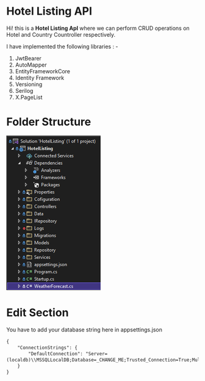# Hotel Listing API

Hi! this is a **Hotel Listing  ApI**  where we can perform CRUD operations  on Hotel and Country Countroller respectively. 

I have implemented  the following libraries : -
1. JwtBearer
2.  AutoMapper
3. EntityFrameworkCore
4. Identity Framework
5. Versioning
6. Serilog
7. X.PageList

# Folder Structure
![alt text](https://github.com/basitmir2020/HotelListing/blob/master/HotelListing/folderStructure.png?raw=true)

# Edit Section
You have to add your database string here in appsettings.json
```
{
	"ConnectionStrings": {
		"DefaultConnection": "Server=(localdb)\\MSSQLLocalDB;Database=_CHANGE_ME;Trusted_Connection=True;MultipleActiveResultSets=true"
	}
}
```
